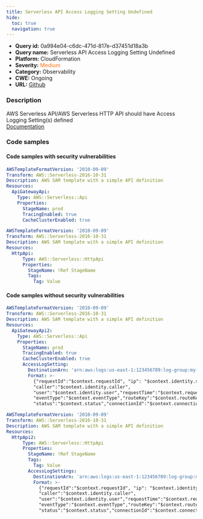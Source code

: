 ```yaml
---
title: Serverless API Access Logging Setting Undefined
hide:
  toc: true
  navigation: true
---
```


<style>
  .highlight .hll {
    background-color: #ff171742;
  }
  .md-content {
    max-width: 1100px;
    margin: 0 auto;
  }
</style>

-   **Query id:** 0a994e04-c6dc-471d-817e-d37451d18a3b
-   **Query name:** Serverless API Access Logging Setting Undefined
-   **Platform:** CloudFormation
-   **Severity:** <span style="color:#ff7213">Medium</span>
-   **Category:** Observability
-   **CWE:** Ongoing
-   **URL:** [Github](https://github.com/Checkmarx/kics/tree/master/assets/queries/cloudFormation/aws_sam/serverless_api_access_logging_setting_undefined)

### Description
AWS Serverless API/AWS Serverless HTTP API should have Access Logging Setting(s) defined<br>
[Documentation](https://docs.aws.amazon.com/AWSCloudFormation/latest/UserGuide/aws-properties-apigateway-stage-accesslogsetting.html)

### Code samples
#### Code samples with security vulnerabilities
```yaml title="Positive test num. 1 - yaml file" hl_lines="7"
AWSTemplateFormatVersion: '2010-09-09'
Transform: AWS::Serverless-2016-10-31
Description: AWS SAM template with a simple API definition
Resources:
  ApiGatewayApi:
    Type: AWS::Serverless::Api
    Properties:
      StageName: prod
      TracingEnabled: true
      CacheClusterEnabled: true

```
```yaml title="Positive test num. 2 - yaml file" hl_lines="7"
AWSTemplateFormatVersion: '2010-09-09'
Transform: AWS::Serverless-2016-10-31
Description: AWS SAM template with a simple API definition
Resources:
  HttpApi:
      Type: AWS::Serverless::HttpApi
      Properties:
        StageName: !Ref StageName
        Tags:
          Tag: Value

```


#### Code samples without security vulnerabilities
```yaml title="Negative test num. 1 - yaml file"
AWSTemplateFormatVersion: '2010-09-09'
Transform: AWS::Serverless-2016-10-31
Description: AWS SAM template with a simple API definition
Resources:
  ApiGatewayApi2:
    Type: AWS::Serverless::Api
    Properties:
      StageName: prod
      TracingEnabled: true
      CacheClusterEnabled: true
      AccessLogSetting:
        DestinationArn: 'arn:aws:logs:us-east-1:123456789:log-group:my-log-group'
        Format: >-
          {"requestId":"$context.requestId", "ip": "$context.identity.sourceIp",
          "caller":"$context.identity.caller",
          "user":"$context.identity.user","requestTime":"$context.requestTime",
          "eventType":"$context.eventType","routeKey":"$context.routeKey",
          "status":"$context.status","connectionId":"$context.connectionId"}


```
```yaml title="Negative test num. 2 - yaml file"
AWSTemplateFormatVersion: '2010-09-09'
Transform: AWS::Serverless-2016-10-31
Description: AWS SAM template with a simple API definition
Resources:
  HttpApi2:
      Type: AWS::Serverless::HttpApi
      Properties:
        StageName: !Ref StageName
        Tags:
          Tag: Value
        AccessLogSettings:
          DestinationArn: 'arn:aws:logs:us-east-1:123456789:log-group:my-log-group'
          Format: >-
            {"requestId":"$context.requestId", "ip": "$context.identity.sourceIp",
            "caller":"$context.identity.caller",
            "user":"$context.identity.user","requestTime":"$context.requestTime",
            "eventType":"$context.eventType","routeKey":"$context.routeKey",
            "status":"$context.status","connectionId":"$context.connectionId"}



```
